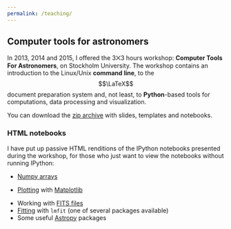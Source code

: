 ```yaml
---
permalink: /teaching/ 
---
```


## Computer tools for astronomers 

In 2013, 2014 and 2015, I offered the 3⨉3 hours workshop: **Computer Tools For
Astronomers**, on Stockholm University. The workshop contains an introduction
to the Linux/Unix **command line**, to the $$\LaTeX$$ document preparation
system and, not least, to **Python**-based tools for computations, data
processing and visualization.

You can download the [zip archive] with slides, templates and notebooks.


### HTML notebooks

I have put up passive HTML renditions of the IPython notebooks presented during the workshop, for those who just want to view the notebooks without running IPython:

+ [Numpy arrays]
* [Plotting] with [Matplotlib]
+ Working with [FITS files]
+ [Fitting] with `lmfit` (one of several packages available)
+ Some useful [Astropy] packages



[zip archive]: ./tools-package.zip
[Numpy arrays]: http://nbviewer.ipython.org/urls/ttt.astro.su.se/~trive/teaching/tools-package/NumpyArrays.ipynb
[Plotting]: http://nbviewer.ipython.org/urls/ttt.astro.su.se/~trive/teaching/tools-package/PlottingWithMatplotlib.ipynb
[FITS files]: http://nbviewer.ipython.org/urls/ttt.astro.su.se/~trive/teaching/tools-package/FITSguide.ipynb
[Fitting]: http://nbviewer.ipython.org/urls/ttt.astro.su.se/~trive/teaching/tools-package/Fitting.ipynb
[Astropy]: http://nbviewer.ipython.org/urls/ttt.astro.su.se/~trive/teaching/tools-package/Astropy-intro.ipynb
[Matplotlib]: https://matplotlib.org/
